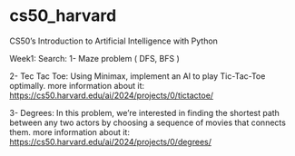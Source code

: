 # cs50_harvard

CS50’s Introduction to Artificial Intelligence with Python

Week1: Search:
1-	Maze problem ( DFS, BFS )

2-	Tec Tac Toe:
Using Minimax, implement an AI to play Tic-Tac-Toe optimally.
more information about it: https://cs50.harvard.edu/ai/2024/projects/0/tictactoe/
 
3-	Degrees:
In this problem, we’re interested in finding the shortest path between any two actors by choosing a sequence of movies that connects them. 
more information about it:   https://cs50.harvard.edu/ai/2024/projects/0/degrees/


